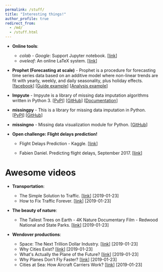 ```yaml
---
permalink: /stuff/
title: "Interesting things!"
author_profile: true
redirect_from:
  - /md/
  - /stuff.html
---
```


- **Online tools**:
  - *colab - Google*: Support Jupyter notebook. [[link](https://colab.research.google.com/)]
  - *oveleaf*: An online LaTeX system. [[link](https://www.overleaf.com)]

- **Prophet (Forecasting at scale)** - Prophet is a procedure for forecasting time series data based on an additive model where non-linear trends are fit with yearly, weekly, and daily seasonality, plus holiday effects. [[facebook](https://facebook.github.io/prophet/)] [[Guide example](https://www.digitalocean.com/community/tutorials/a-guide-to-time-series-forecasting-with-prophet-in-python-3)] [[Analysis example](https://www.kaggle.com/elenapetrova/time-series-analysis-and-forecasts-with-prophet)]

- **Impyute** - Impyute is a library of missing data imputation algorithms written in Python 3. [[PyPI](https://pypi.org/project/impyute/)] [[GitHub](https://github.com/eltonlaw/impyute)] [[Documentation](https://media.readthedocs.org/pdf/impyute/latest/impyute.pdf)]

- **missingpy** - This is a library for missing data imputation in Python. [[PyPI](https://pypi.org/project/missingpy/)] [[GitHub](https://github.com/epsilon-machine/missingpy)]

- **missingno** - Missing data visualization module for Python. [[GitHub](https://github.com/ResidentMario/missingno)]

- **Open challenge: Flight delays prediction!**

  - Flight Delays Prediction - Kaggle. [[link](https://www.kaggle.com/c/flight-delays-prediction)]

  - Fabien Daniel. Predicting flight delays, September 2017. [[link](https://www.kaggle.com/fabiendaniel/predicting-flight-delays-tutorial)]

Awesome videos
=======
- **Transportation**:
  - The Simple Solution to Traffic. [[link](https://www.youtube.com/watch?v=iHzzSao6ypE&t=5s)] [2019-01-23]
  - How to Fix Traffic Forever. [[link](https://www.youtube.com/watch?v=N4PW66_g6XA)] [2019-01-23]

- **The beauty of nature**:
  - The Tallest Trees on Earth - 4K Nature Documentary Film - Redwood National and State Parks. [[link](https://www.youtube.com/watch?v=FWi2bn40ma4&vl=en)] [2019-01-23]

- **Wendover productions**:
  - Space: The Next Trillion Dollar Industry. [[link](https://www.youtube.com/watch?v=hiRBQxHrxNw)] [2019-01-23]
  - Why Cities Exist? [[link](https://www.youtube.com/watch?v=IvAvHjYoLUU)] [2019-01-23]
  - What's Actually the Plane of the Future? [[link](https://www.youtube.com/watch?v=ql0Op1VcELw)] [2019-01-23]
  - Why Planes Don't Fly Faster? [[link](https://www.youtube.com/watch?v=n1QEj09Pe6k)] [2019-01-23]
  - Cities at Sea: How Aircraft Carriers Work? [[link](https://www.youtube.com/watch?v=c0pS3Zx7Fc8)] [2019-01-23]
